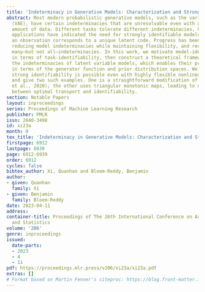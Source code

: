 ```yaml
---
title: 'Indeterminacy in Generative Models: Characterization and Strong Identifiability'
abstract: Most modern probabilistic generative models, such as the variational autoencoder
  (VAE), have certain indeterminacies that are unresolvable even with an infinite
  amount of data. Different tasks tolerate different indeterminacies, however recent
  applications have indicated the need for strongly identifiable models, in which
  an observation corresponds to a unique latent code. Progress has been made towards
  reducing model indeterminacies while maintaining flexibility, and recent work excludes
  many—but not all—indeterminacies. In this work, we motivate model-identifiability
  in terms of task-identifiability, then construct a theoretical framework for analyzing
  the indeterminacies of latent variable models, which enables their precise characterization
  in terms of the generator function and prior distribution spaces. We reveal that
  strong identifiability is possible even with highly flexible nonlinear generators,
  and give two such examples. One is a straightforward modification of iVAE (Khemakhem
  et al., 2020); the other uses triangular monotonic maps, leading to novel connections
  between optimal transport and identifiability.
section: Notable Papers
layout: inproceedings
series: Proceedings of Machine Learning Research
publisher: PMLR
issn: 2640-3498
id: xi23a
month: 0
tex_title: 'Indeterminacy in Generative Models: Characterization and Strong Identifiability'
firstpage: 6912
lastpage: 6939
page: 6912-6939
order: 6912
cycles: false
bibtex_author: Xi, Quanhan and Bloem-Reddy, Benjamin
author:
- given: Quanhan
  family: Xi
- given: Benjamin
  family: Bloem-Reddy
date: 2023-04-11
address:
container-title: Proceedings of The 26th International Conference on Artificial Intelligence
  and Statistics
volume: '206'
genre: inproceedings
issued:
  date-parts:
  - 2023
  - 4
  - 11
pdf: https://proceedings.mlr.press/v206/xi23a/xi23a.pdf
extras: []
# Format based on Martin Fenner's citeproc: https://blog.front-matter.io/posts/citeproc-yaml-for-bibliographies/
---
```

